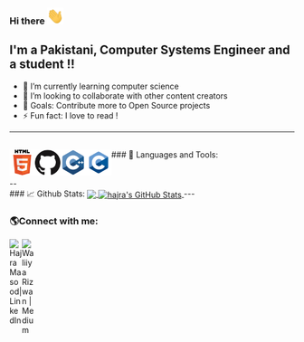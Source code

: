 ### Hi there <img src="https://raw.githubusercontent.com/hajramasood000/hajramasood000/master/wave.gif" width="30px">


## I'm a Pakistani, Computer Systems Engineer and a student !!
- 🌱 I’m currently learning computer science
- 👯 I’m looking to collaborate with other content creators
- 🥅 Goals: Contribute more to Open Source projects 
- ⚡ Fun fact: I love to read !


---
<br />
### 🔧 Languages and Tools:
<img align="left" alt="HTML5" width="45px" src="https://raw.githubusercontent.com/github/explore/80688e429a7d4ef2fca1e82350fe8e3517d3494d/topics/html/html.png" />
<img align="left" alt="GitHub" width="45px" src="https://raw.githubusercontent.com/github/explore/78df643247d429f6cc873026c0622819ad797942/topics/github/github.png" />
<img align="left" alt="C++" width="45px" src="https://raw.githubusercontent.com/github/explore/80688e429a7d4ef2fca1e82350fe8e3517d3494d/topics/cpp/cpp.png" />
<img align="left" alt="C" width="45px" src="https://raw.githubusercontent.com/github/explore/80688e429a7d4ef2fca1e82350fe8e3517d3494d/topics/c/c.png" />

<br />
<br />

<br />
--
<br />
### &#x1f4c8; Github Stats:
<a href="https://github.com/hajramasood000/hajramasood000">
  <img align="center" src="https://github-readme-stats.vercel.app/api/top-langs/?username=hajramasood000&hide=java,html,tex&title_color=ffffff&text_color=c9cacc&icon_color=2bbc8a&bg_color=1d1f21&langs_count=3" />
</a>
<a href="https://github.com/hajramasood000/hajramasood000">
  <img align="center" src="https://github-readme-stats.vercel.app/api?username=hajramasood000&show_icons=true&line_height=27&count_private=true&title_color=ffffff&text_color=c9cacc&icon_color=2bbc8a&bg_color=1d1f21" alt="hajra's GitHub Stats" />

</a>
---

### 🌎Connect with me:


[<img align="left" alt="Hajra Masood| LinkedIn" width="22px" src="https://cdn.jsdelivr.net/npm/simple-icons@v3/icons/linkedin.svg" />][linkedin]
[<img align="left" alt="Waliiya Rizwan | Medium" width="22px" src="https://cdn.jsdelivr.net/npm/simple-icons@3.13.0/icons/gmail.svg" />][gmail]


<br />


[linkedin]: https://www.linkedin.com/in/hajra-masood-6aa700230/
[gmail]: hajramasood000@gmail.com
